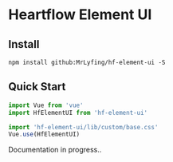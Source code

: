 # Heartflow Element UI

## Install
```shell
npm install github:MrLyfing/hf-element-ui -S
```

## Quick Start
``` javascript
import Vue from 'vue'
import HfElementUI from 'hf-element-ui'

import 'hf-element-ui/lib/custom/base.css'
Vue.use(HfElementUI)
```

Documentation in progress..
